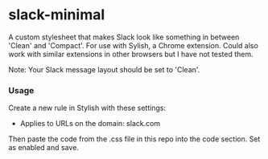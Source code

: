 # slack-minimal

A custom stylesheet that makes Slack look like something in between 'Clean' and 'Compact'. For use with Sylish, a Chrome extension. Could also work with similar extensions in other browsers but I have not tested them. 

Note: Your Slack message layout should be set to 'Clean'.

### Usage ###

Create a new rule in Stylish with these settings:

* Applies to URLs on the domain: slack.com

Then paste the code from the .css file in this repo into the code section. Set as enabled and save.

